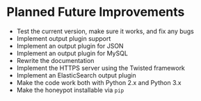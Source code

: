# Planned Future Improvements

* Test the current version, make sure it works, and fix any bugs
* Implement output plugin support
* Implement an output plugin for JSON
* Implement an output plugin for MySQL
* Rewrite the documentation
* Implement the HTTPS server using the Twisted framework
* Implement an ElasticSearch output plugin
* Make the code work both with Python 2.x and Python 3.x
* Make the honeypot installable via `pip`
